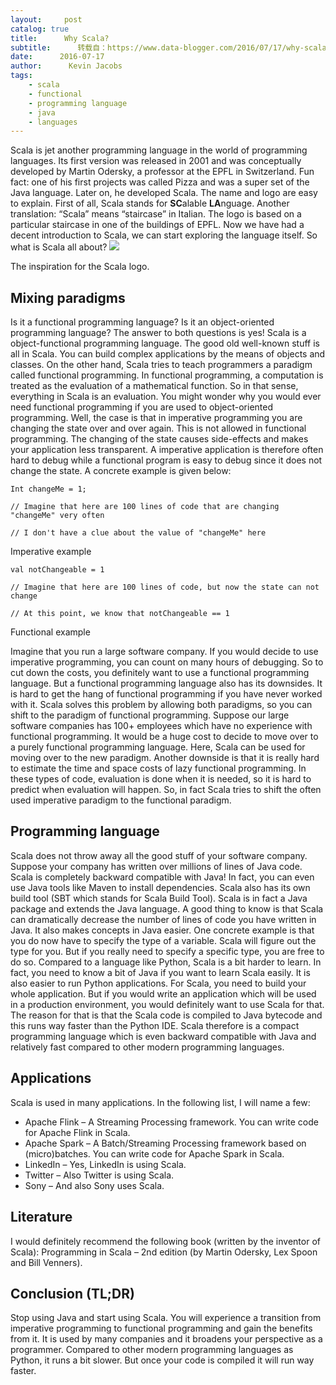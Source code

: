 ```yaml
---
layout:     post
catalog: true
title:      Why Scala?
subtitle:      转载自：https://www.data-blogger.com/2016/07/17/why-scala/
date:      2016-07-17
author:      Kevin Jacobs
tags:
    - scala
    - functional
    - programming language
    - java
    - languages
---
```


Scala is jet another programming language in the world of programming languages. Its first version was released in 2001 and was conceptually developed by Martin Odersky, a professor at the EPFL in Switzerland. Fun fact: one of his first projects was called Pizza and was a super set of the Java language. Later on, he developed Scala. The name and logo are easy to explain. First of all, Scala stands for **SC**alable **LA**nguage. Another translation: “Scala” means “staircase” in Italian. The logo is based on a particular staircase in one of the buildings of EPFL. Now we have had a decent introduction to Scala, we can start exploring the language itself. So what is Scala all about?
![](https://www.data-blogger.com/wp-content/uploads/2016/07/scala-design.jpg)


The inspiration for the Scala logo.



## Mixing paradigms

Is it a functional programming language? Is it an object-oriented programming language? The answer to both questions is yes! Scala is a object-functional programming language. The good old well-known stuff is all in Scala. You can build complex applications by the means of objects and classes. On the other hand, Scala tries to teach programmers a paradigm called functional programming. In functional programming, a computation is treated as the evaluation of a mathematical function. So in that sense, everything in Scala is an evaluation. You might wonder why you would ever need functional programming if you are used to object-oriented programming. Well, the case is that in imperative programming you are changing the state over and over again. This is not allowed in functional programming. The changing of the state causes side-effects and makes your application less transparent. A imperative application is therefore often hard to debug while a functional program is easy to debug since it does not change the state. A concrete example is given below:

```
Int changeMe = 1;

// Imagine that here are 100 lines of code that are changing "changeMe" very often

// I don't have a clue about the value of "changeMe" here
```

 Imperative example

```
val notChangeable = 1

// Imagine that here are 100 lines of code, but now the state can not change

// At this point, we know that notChangeable == 1
```

 Functional example

Imagine that you run a large software company. If you would decide to use imperative programming, you can count on many hours of debugging. So to cut down the costs, you definitely want to use a functional programming language. But a functional programming language also has its downsides. It is hard to get the hang of functional programming if you have never worked with it. Scala solves this problem by allowing both paradigms, so you can shift to the paradigm of functional programming. Suppose our large software companies has 100+ employees which have no experience with functional programming. It would be a huge cost to decide to move over to a purely functional programming language. Here, Scala can be used for moving over to the new paradigm. Another downside is that it is really hard to estimate the time and space costs of lazy functional programming. In these types of code, evaluation is done when it is needed, so it is hard to predict when evaluation will happen. So, in fact Scala tries to shift the often used imperative paradigm to the functional paradigm.

## Programming language

Scala does not throw away all the good stuff of your software company. Suppose your company has written over millions of lines of Java code. Scala is completely backward compatible with Java! In fact, you can even use Java tools like Maven to install dependencies. Scala also has its own build tool (SBT which stands for Scala Build Tool). Scala is in fact a Java package and extends the Java language. A good thing to know is that Scala can dramatically decrease the number of lines of code you have written in Java. It also makes concepts in Java easier. One concrete example is that you do now have to specify the type of a variable. Scala will figure out the type for you. But if you really need to specify a specific type, you are free to do so. Compared to a language like Python, Scala is a bit harder to learn. In fact, you need to know a bit of Java if you want to learn Scala easily. It is also easier to run Python applications. For Scala, you need to build your whole application. But if you would write an application which will be used in a production environment, you would definitely want to use Scala for that. The reason for that is that the Scala code is compiled to Java bytecode and this runs way faster than the Python IDE. Scala therefore is a compact programming language which is even backward compatible with Java and relatively fast compared to other modern programming languages.

 

## Applications

Scala is used in many applications. In the following list, I will name a few:
- Apache Flink – A Streaming Processing framework. You can write code for Apache Flink in Scala.
- Apache Spark – A Batch/Streaming Processing framework based on (micro)batches. You can write code for Apache Spark in Scala.
- LinkedIn – Yes, LinkedIn is using Scala.
- Twitter – Also Twitter is using Scala.
- Sony – And also Sony uses Scala.

## Literature

I would definitely recommend the following book (written by the inventor of Scala): Programming in Scala – 2nd edition (by Martin Odersky, Lex Spoon and Bill Venners).

## Conclusion (TL;DR)

Stop using Java and start using Scala. You will experience a transition from imperative programming to functional programming and gain the benefits from it. It is used by many companies and it broadens your perspective as a programmer. Compared to other modern programming languages as Python, it runs a bit slower. But once your code is compiled it will run way faster.

 

